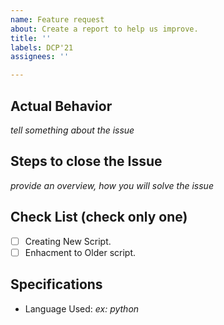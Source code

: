 ```yaml
---
name: Feature request
about: Create a report to help us improve.
title: ''
labels: DCP'21
assignees: ''

---
```


## Actual Behavior

_tell something about the issue_

## Steps to close the Issue

 _provide an overview, how you will solve the issue_

## Check List (check only one)

- [ ] Creating New Script.
- [ ] Enhacment to Older script.

## Specifications

  - Language Used: _ex: python_
